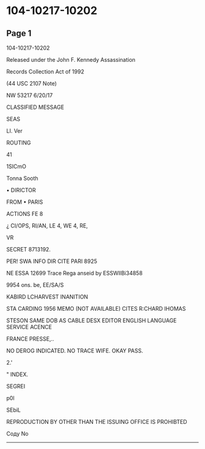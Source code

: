 # 104-10217-10202

## Page 1

104-10217-10202

Released under the John F. Kennedy Assassination

Records Collection Act of 1992

(44 USC 2107 Note)

NW 53217 6/20/17

CLASSIFIED MESSAGE

SEAS

LI. Ver

ROUTING

41

1SICmO

Tonna Sooth

• DIRICTOR

FROM • PARIS

ACTIONS FE 8

¿ CI/OPS, RI/AN, LE 4, WE 4, RE,

VR

SECRET 8713192.

PER! SWA INFO DIR CITE PARI 8925

NE ESSA 12699 Trace Rega anseid by ESSWIlBi34858

9954 ons. be, EE/SA/S

KABIRD LCHARVEST INANITION

STA CARDING 1956 MEMO (NOT AVAILABLE) CITES R:CHARD IHOMAS

STESON SAME DOB AS CABLE DESX EDITOR ENGLISH LANGUAGE SERVICE ACENCE

FRANCE PRESSE,..

NO DEROG INDICATED. NO TRACE WIFE. OKAY PASS.

2.'

" INDEX.

SEGREI

p0l

SEbiL

REPRODUCTION BY OTHER THAN THE ISSUING OFFICE IS PROHIBTED

Соду No

---

